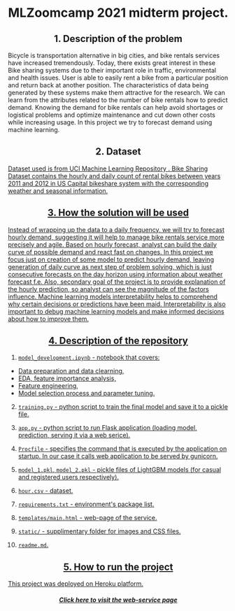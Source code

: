 <center><h1 align="center">MLZoomcamp 2021 midterm project.</h1></center>

<center><h2 align="center">1. Description of the problem</h2></center>
<p>Bicycle is transportation alternative in big cities, and bike rentals services have increased tremendously. Today, there exists great interest in these Bike sharing systems due to their important role in traffic, environmental and health issues. User is able to easily rent a bike from a particular position and return back at another position. The characteristics of data being generated by these systems make them attractive for the research. We can learn from the attributes related to the number of bike rentals how to predict demand. Knowing the demand for bike rentals can help avoid shortages or logistical problems and optimize maintenance and cut down other costs while increasing usage. In this project we try to forecast demand using machine learning. 

<center><h2 align="center">2. Dataset</h2></center>
<a href="https://archive.ics.uci.edu/ml/datasets/bike+sharing+dataset"> Dataset used is from UCI Machine Learning Repository . Bike Sharing Dataset contains the hourly and daily count of rental bikes between years 2011 and 2012 in US Capital bikeshare system with the corresponding weather and seasonal information.</p>

<center><h2 align="center">3. How the solution will be used</h2></center>
Instead of wrapping up the data to a daily frequency, we will try to forecast hourly demand, suggesting it will help to manage bike rentals service more precisely and agile. Based on hourly forecast, analyst can build the daily curve of possible demand and react fast on changes. In this project we focus just on creation of some model to predict hourly demand, leaving generation of daily curve as next step of problem solving, which is just consecutive forecasts on the day horizon using information about weather forecast f.e.
Also, secondary goal of the project is to provide explanation of the hourly prediction, so analyst can see the magnitude of the factors influence. Machine learning models interpretability helps to comprehend why certain decisions or predictions have been maid. Interpretability is also important to debug machine learning models and make informed decisions about how to improve them.

<center><h2 align="center">4. Description of the repository</h2></center>

1) `model_development.ipynb`  - notebook that covers:

* Data preparation and data clearning,
* EDA, feature importance analysis,
* Feature engineering,
* Model selection process and parameter tuning.

2) `training.py` - python script to train the final model and save it to a pickle file.

3) `app.py` - python script to run Flask application (loading model, prediction, serving it via a web serice).

4) `Procfile` - specifies the command that is executed by the application on startup. In our case it calls web application to be served by gunicorn.

5) `model_1.pkl`, `model_2.pkl` - pickle files of LightGBM models (for casual and registered users respectively).

6) `hour.csv` - dataset.

7) `requirements.txt` - environment's package list.

8) `templates/main.html` - web-page of the service.

9) `static/` - supplimentary folder for images and CSS files.

10) `readme.md`.

<center><h2 align="center">5. How to run the project</h2></center>
This project was deployed on Heroku platform.
<center><h5 align="center"><a href="https://bike-rentals-demand-prediction.herokuapp.com/">Click here to visit the web-service page</a></h6></center>




